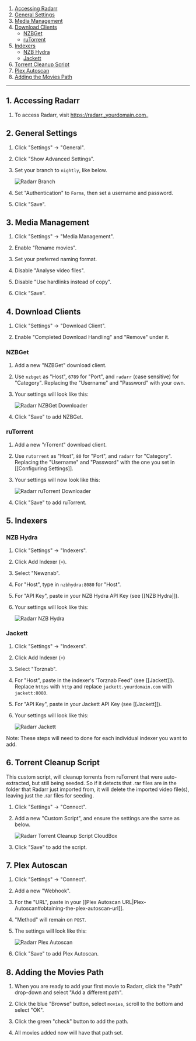 <!-- TOC depthFrom:1 depthTo:6 withLinks:1 updateOnSave:0 orderedList:0 -->

1. [Accessing Radarr](#1-accessing-radarr)
2. [General Settings](2-#general-settings)
3. [Media Management](#3-media-management)
4. [Download Clients](#4-download-clients)
	- [NZBGet](#nzbget)
	- [ruTorrent](#rutorrent)
5. [Indexers](#5-indexers)
	- [NZB Hydra](#nzb-hydra)
	- [Jackett](#jackett)
6. [Torrent Cleanup Script](#6-torrent-cleanup-script)
7. [Plex Autoscan](#7-plex-autoscan)
8. [Adding the Movies Path](#8-adding-the-movies-path)

<!-- /TOC -->

---


## 1. Accessing Radarr
1. To access Radarr, visit https://radarr._yourdomain.com_


## 2. General Settings

1. Click "Settings" -> "General".
1. Click "Show Advanced Settings".
1. Set your branch to `nightly`, like below.

    ![Radarr Branch](http://i.imgur.com/QA8aqip.png)

1. Set "Authentication" to `Forms`, then set a username and password.
1. Click "Save".



## 3. Media Management

1. Click "Settings" -> "Media Management".

1. Enable "Rename movies".

1. Set your preferred naming format.

1. Disable "Analyse video files".

1. Disable "Use hardlinks instead of copy".

1. Click "Save".



## 4. Download Clients

1. Click "Settings" -> "Download Client".

1. Enable "Completed Download Handling" and "Remove" under it.

### NZBGet

1. Add a new "NZBGet" download client.
1. Use `nzbget` as "Host", `6789` for "Port", and `radarr` (case sensitive) for "Category". Replacing the "Username" and "Password" with your own.
1. Your settings will look like this:

    ![Radarr NZBGet Downloader](http://i.imgur.com/Q8ULGOu.png)

1. Click "Save" to add NZBGet.


### ruTorrent

1. Add a new "rTorrent" download client.
1. Use `rutorrent` as "Host", `80` for "Port", and `radarr` for "Category". Replacing the "Username" and "Password" with the one you set in [[Configuring Settings]].
1. Your settings will now look like this:

    ![Radarr ruTorrent Downloader](http://i.imgur.com/XHB6NN2.png)

1. Click "Save" to add ruTorrent.



## 5. Indexers

### NZB Hydra

1. Click "Settings" -> "Indexers".
1. Click Add Indexer (`+`).
1. Select "Newznab".  
1. For "Host", type in `nzbhydra:8080` for "Host".
1. For "API Key", paste in your NZB Hydra API Key (see [[NZB Hydra]]).
1. Your settings will look like this:

    ![Radarr NZB Hydra](http://i.imgur.com/6wMQNRV.png)

### Jackett

1. Click "Settings" -> "Indexers".

1. Click Add Indexer (`+`)

1. Select "Torznab".  

1. For "Host", paste in the indexer's 'Torznab Feed" (see [[Jackett]]). Replace `https` with `http` and replace `jackett.yourdomain.com` with `jackett:8080`.

1. For "API Key", paste in your Jackett API Key (see [[Jackett]]).

1. Your settings will look like this:

    ![Radarr Jackett](http://i.imgur.com/QWPYWaY.png)

Note: These steps will need to done for each individual indexer you want to add.




## 6. Torrent Cleanup Script

This custom script, will cleanup torrents from ruTorrent that were auto-extracted, but still being seeded. So if it detects that .rar files are in the folder that Radarr just imported from, it will delete the imported video file(s), leaving just the .rar files for seeding.

1. Click "Settings" -> "Connect".

1. Add a new "Custom Script", and ensure the settings are the same as below.

    ![Radarr Torrent Cleanup Script CloudBox](http://i.imgur.com/PUNAGed.png)


1. Click "Save" to add the script.


## 7. Plex Autoscan

1. Click "Settings" -> "Connect".

1. Add a new "Webhook".

1. For the "URL", paste in your [[Plex Autoscan URL|Plex-Autoscan#obtaining-the-plex-autoscan-url]].

1. "Method" will remain on `POST`.

1. The settings will look like this:

    ![Radarr Plex Autoscan](http://i.imgur.com/Pg3t6xz.png)


1. Click "Save" to add Plex Autoscan.

## 8. Adding the Movies Path
1. When you are ready to add your first movie to Radarr, click the "Path" drop-down and select "Add a different path".

1. Click the blue "Browse" button, select `movies`, scroll to the bottom and select "OK".

1. Click the green "check" button to add the path.

1. All movies added now will have that path set.
